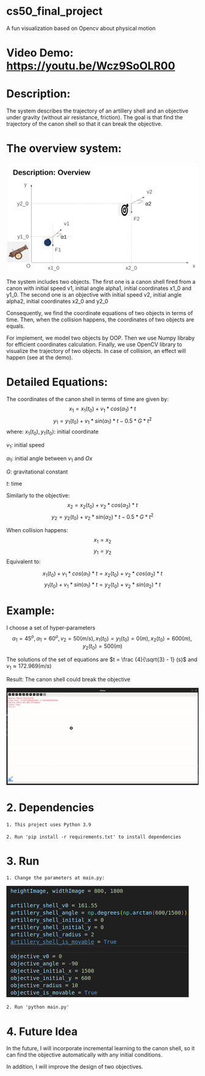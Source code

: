# cs50_final_project
A fun visualization based on Opencv about physical motion

# Video Demo: https://youtu.be/Wcz9SoOLR00

# Description:
The system describes the trajectory of an artillery shell and an objective under gravity (without air resistance, friction). The goal is that find the trajectory of the canon shell so that it can break the objective.

# The overview system:

![alt text](images/overview.png)

The system includes two objects. The first one is a canon shell fired from a canon with initial speed v1, initial angle alpha1, initial coordinates x1_0 and y1_0. The second one is an objective with initial speed v2, initial angle alpha2, initial coordinates x2_0 and y2_0

Consequently, we find the coordinate equations of two objects in terms of time. Then, when the collision happens, the coordinates of two objects are equals.

For implement, we model two objects by OOP. Then we use Numpy libraby for efficient coordinates calculation. Finally, we use OpenCV library to visualize the trajectory of two objects. In case of collision, an effect will happen (see at the demo).

# Detailed Equations:

The coordinates of the canon shell in terms of time are given by:
$$x_1 = x_1(t_0) + v_1*cos(\alpha_1)*t$$
$$y_1 = y_1(t_0) + v_1*sin(\alpha_1)*t - 0.5*G*t^2$$
where:
$x_1(t_0), y_1(t_0)$: initial coordinate

$v_1$: initial speed

$\alpha_1$: initial angle between $v_1$ and $Ox$

$G$: gravitational constant

$t$: time

Similarly to the objective:
$$x_2 = x_2(t_0) + v_2*cos(\alpha_2)*t$$
$$y_2 = y_2(t_0) + v_2*sin(\alpha_2)*t - 0.5*G*t^2$$

When collision happens:
$$x_1 = x_2$$ 
$$y_1 = y_2$$
Equivalent to:

$$x_1(t_0) + v_1*cos(\alpha_1)*t = x_2(t_0) + v_2*cos(\alpha_2)*t$$ 
$$y_1(t_0) + v_1*sin(\alpha_1)*t = y_2(t_0) + v_2*sin(\alpha_2)*t$$


# Example:
I choose a set of hyper-parameters
$$\alpha_1 = 45^o, \alpha_1 = 60^o, v_2 = 50 (m/s), x_1(t_0) = y_1(t_0) = 0 (m), x_2(t_0) = 600(m), y_2(t_0) = 500 (m)$$

The solutions of the set of equations are $t = \frac {4}{\sqrt{3} - 1} (s)$ and $v_1 \approx 172.969 (m/s)$

Result: The canon shell could break the objective

![](images/example.gif)

# 2. Dependencies
    1. This project uses Python 3.9

    2. Run 'pip install -r requirements.txt' to install dependencies

# 3. Run
    1. Change the parameters at main.py:
![alt text](images/params.png)

    2. Run 'python main.py'

# 4. Future Idea

In the future, I will incorporate incremental learning to the canon shell, so it can find the objective automatically with any initial conditions.

In addition, I will improve the design of two objectives.